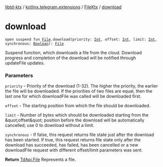 [libtd-ktx](../../index.md) / [kotlinx.telegram.extensions](../index.md) / [FileKtx](index.md) / [download](./download.md)

# download

`open suspend fun `[`File`](https://tdlibx.github.io/td/docs/org/drinkless/td/libcore/telegram/TdApi/File.html)`.download(priority: `[`Int`](https://kotlinlang.org/api/latest/jvm/stdlib/kotlin/-int/index.html)`, offset: `[`Int`](https://kotlinlang.org/api/latest/jvm/stdlib/kotlin/-int/index.html)`, limit: `[`Int`](https://kotlinlang.org/api/latest/jvm/stdlib/kotlin/-int/index.html)`, synchronous: `[`Boolean`](https://kotlinlang.org/api/latest/jvm/stdlib/kotlin/-boolean/index.html)`): `[`File`](https://tdlibx.github.io/td/docs/org/drinkless/td/libcore/telegram/TdApi/File.html)

Suspend function, which downloads a file from the cloud. Download progress and completion of
the download will be notified through updateFile updates.

### Parameters

`priority` - Priority of the download (1-32). The higher the priority, the earlier the file
will be downloaded. If the priorities of two files are equal, then the last one for which
downloadFile was called will be downloaded first.

`offset` - The starting position from which the file should be downloaded.

`limit` - Number of bytes which should be downloaded starting from the &amp;quot;offset&amp;quot;
position before the download will be automatically cancelled; use 0 to download without a limit.

`synchronous` - If false, this request returns file state just after the download has been
started. If true, this request returns file state only after the download has succeeded, has
failed, has been cancelled or a new downloadFile request with different offset/limit parameters
was sent.

**Return**
[TdApi.File](https://tdlibx.github.io/td/docs/org/drinkless/td/libcore/telegram/TdApi/File.html) Represents a file.

